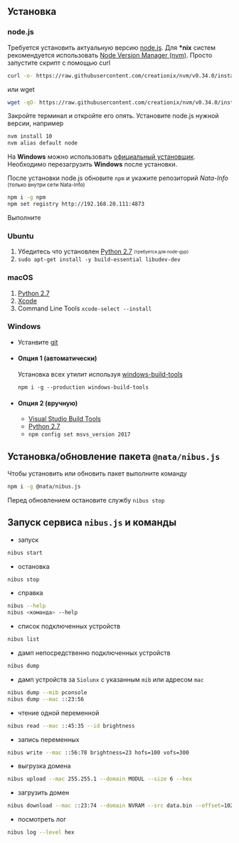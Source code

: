 ## Установка
### node.js
Требуется установить актуальную версию [node.js](https://nodejs.org).
Для <b>*nix</b> систем рекомендуется использовать [Node Version Manager (nvm)](https://github.com/creationix/nvm).
Просто запустите скрипт с помощью curl
```bash
curl -o- https://raw.githubusercontent.com/creationix/nvm/v0.34.0/install.sh | bash
```
или wget
```bash
wget -qO- https://raw.githubusercontent.com/creationix/nvm/v0.34.0/install.sh | bash
```
Закройте терминал и откройте его опять. Установите node.js нужной версии, например
```bash
nvm install 10
nvm alias default node
```
На **Windows** можно использовать  [официальный установщик](https://nodejs.org/en/download/current/). Необходимо перезагрузить **Windows** после установки.

После установки node.js обновите `npm` и укажите репозиторий *Nata-Info* <small>(только внутри сети Nata-Info)</small>
```bash
npm i -g npm
npm set registry http://192.168.20.111:4873
```

Выполните 
### Ubuntu
1. Убедитесь что установлен [Python 2.7](https://www.python.org/downloads/) <sub><sup>(требуется для node-gyp)</sup></sub>
2. `sudo apt-get install -y build-essential libudev-dev`

### macOS
1. [Python 2.7](https://www.python.org/downloads/)
2. [Xcode](https://developer.apple.com/xcode/download/)
3. Command Line Tools `xcode-select --install`

### Windows
* Устанвите [git](https://gitforwindows.org/)
* #### Опция 1 (автоматически)
  Установка всех утилит используя [windows-build-tools](https://github.com/felixrieseberg/windows-build-tools)

  `npm i -g --production windows-build-tools`
* #### Опция 2 (вручную)
  * [Visual Studio Build Tools](https://visualstudio.microsoft.com/thank-you-downloading-visual-studio/?sku=BuildTools)
  * [Python 2.7](https://www.python.org/downloads/)
  * `npm config set msvs_version 2017`

## Установка/обновление пакета `@nata/nibus.js`
Чтобы установить или обновить пакет выполните команду
```bash
npm i -g @nata/nibus.js
```
Перед обновлением остановите службу `nibus stop`
## Запуск сервиса `nibus.js` и команды
* запуск
```bash
nibus start
```
* остановка
```bash
nibus stop
```
* справка
```bash
nibus --help
nibus <команда> --help
```
* список подключенных устройств
```bash
nibus list
```
* дамп непосредственно подключенных устройств
```bash
nibus dump
```
* дамп устройств за `Siolunx` с указанным `mib` или адресом  `mac`
```bash
nibus dump --mib pconsole
nibus dump --mac ::23:56
```
* чтение одной переменной
```bash
nibus read --mac ::45:35 --id brightness
```
* запись переменных
```bash
nibus write --mac ::56:78 brightness=23 hofs=100 vofs=300
```
* выгрузка домена
```bash
nibus upload --mac 255.255.1 --domain MODUL --size 6 --hex
```
* загрузить домен
```bash
nibus download --mac ::23:74 --domain NVRAM --src data.bin --offset=1024
```
* посмотреть лог
```bash
nibus log --level hex
```

